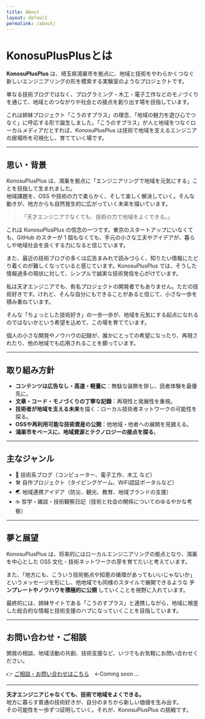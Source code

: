 ```yaml
---
title: About
layout: default
permalink: /about/
---
```


# KonosuPlusPlusとは

**KonosuPlusPlus** は、埼玉県鴻巣市を拠点に、地域と技術をやわらかくつなぐ新しいエンジニアリングの形を模索する実験室のようなプロジェクトです。

単なる技術ブログではなく、プログラミング・木工・電子工作などのモノづくりを通じて、地域とのつながりや社会との接点を創り出す場を目指しています。

これは姉妹プロジェクト「こうのすプラス」の理念、「地域の魅力を遊び心でつなぐ」に呼応する形で誕生しました。「こうのすプラス」が人と地域をつなぐローカルメディアだとすれば、KonosuPlusPlus は技術で地域を支えるエンジニアの居場所を可視化し、育てていく場です。

---

## 思い・背景

KonosuPlusPlus は、鴻巣を拠点に「エンジニアリングで地域を元気にする」ことを目指して生まれました。  
地域課題を、OSS や技術の力で柔らかく、そして楽しく解決していく。そんな動きが、地方からも自然発生的に広がっていく未来を描いています。

> 「天才エンジニアでなくても、技術の力で地域をよくできる。」

これは KonosuPlusPlus の信念の一つです。東京のスタートアップにいなくても、GitHub のスターが 1 個もなくても、手元の小さな工夫やアイデアが、暮らしや地域社会を良くする力になると信じています。

また、最近の技術ブログの多くは広告まみれで読みづらく、知りたい情報にたどり着くのが難しくなっていると感じています。KonosuPlusPlus では、そうした情報過多の現状に対して、シンプルで誠実な技術発信を心がけています。

私は天才エンジニアでも、有名プロジェクトの開発者でもありません。ただの技術好きです。けれど、そんな自分にもできることがあると信じて、小さな一歩を積み重ねています。

そんな「ちょっとした技術好き」の一歩一歩が、地域を元気にする起点になれるのではないかという希望を込めて、この場を育てています。

個人の小さな開発やノウハウの記録が、誰かにとっての希望になったり、再現されたり、他の地域でも応用されることを願っています。

---

## 取り組み方針

* **コンテンツは広告なし・高速・軽量に**：無駄な装飾を排し、読者体験を最優先に。
* **文章・コード・モノづくりの丁寧な記録**：再現性と発展性を重視。
* **技術者が地域を支える未来**を描く：ローカル技術者ネットワークの可能性を探る。
* **OSSや再利用可能な技術資産の公開**：他地域・他者への展開を見据える。
* **鴻巣市をベースに、地域資源とテクノロジーの接点を探る**。

---

## 主なジャンル

* 📘 技術系ブログ（コンピューター、電子工作、木工 など）
* 🛠 自作プロジェクト（タイピングゲーム、WiFi認証ポータルなど）
* 🌏 地域連携アイデア（防災、観光、教育、地域ブランドの支援）
* ☕ 哲学・雑談・技術観察日記（技術と社会の関係についてのゆるやかな考察）

---

## 夢と展望

KonosuPlusPlus は、将来的にはローカルエンジニアリングの拠点となり、鴻巣を中心とした OSS 文化・技術ネットワークの芽を育てたいと考えています。

また、「地方にも、こういう技術拠点や知恵の循環があってもいいじゃないか」というメッセージを形にし、他地域でも同様のスタイルで展開できるような **テンプレートやノウハウを積極的に公開** していくことを視野に入れています。

最終的には、姉妹サイトである「こうのすプラス」と連携しながら、地域に根差した総合的な情報と技術支援のハブになっていくことを目指しています。

---

## お問い合わせ・ご相談

開発の相談、地域活動の共創、技術支援など、いつでもお気軽にお問い合わせください。

👉 [ご相談・お問い合わせはこちら](/contact/)　←Coming soon ...

---

**天才エンジニアじゃなくても、技術で地域をよくできる。**  
地方に暮らす普通の技術好きが、自分のまちから新しい価値を生み出す。  
その可能性を一歩ずつ証明していく。それが、KonosuPlusPlus の挑戦です。
